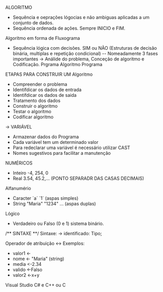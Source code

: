 ALGORITMO

- Sequência e oeprações lógocias e não ambiguas aplicadas a um conjunto de dados.
- Sequência ordenada de ações.
  Sempre INICIO e FIM.

Algoritmo em forma de Fluxograma

- Sequência lógica com decisões. SIM ou NÃO (Estruturas de decisão binária, multiplas e repetição condicional)
  -- Nomeadamente 3 fases importantes -> Análide do problema, Conceção de algoritmo e Codificação.
  Prgrama
  Algoritmo
  Programa

ETAPAS PARA CONSTRUIR UM Algoritmo

- Compreender o problema
- Identifdicar os dados de entrada
- Identifdicar os dados de saida
- Tratamento dos dados
- Construir o algoritmo
- Testar o algoritmo
- Codificar algoritmo

-> VARIÁVEL

- Armazenar dados do Programa
- Cada variável tem um determinado valor
- Para redeclarar uma variável é necessário utilizar CAST
- Nomes sugestivos para facilitar a manutenção

NUMÉRICOS

- Inteiro -4, 254, 0
- Real 3.54, 45.2,... (PONTO SEPARADR DAS CASAS DECIMAIS)

Alfanumério

- Caracter ´a´ ´1´ (aspas simples)
- String "Maria" "1234" ... (aspas duplas)

Lógico

- Verdadeiro ou Falso (0 e 1) sistema binário.

/** SINTAXE **/
Sintaxe: -> identificado: Tipo;

Operador de atribuição <->
Exemplos:

- valor1 <-
- nome <- "Maria" (string)
- media <-2.34
- valido <-Falso
- valor2 <-x+y

Visual Studio C# e C++
ou C
